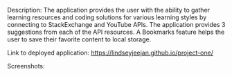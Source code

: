 Description:
The application provides the user with the ability to gather learning resources and coding solutions for various learning styles by connecting to StackExchange and YouTube APIs. The application provides 3 suggestions from each of the API resources. A Bookmarks feature helps the user to save their favorite content to local storage. 

Link to deployed application:
https://lindseyjeejan.github.io/project-one/

Screenshots:

